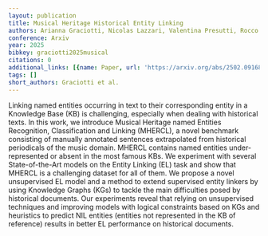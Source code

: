 ```yaml
---
layout: publication
title: Musical Heritage Historical Entity Linking
authors: Arianna Graciotti, Nicolas Lazzari, Valentina Presutti, Rocco Tripodi
conference: Arxiv
year: 2025
bibkey: graciotti2025musical
citations: 0
additional_links: [{name: Paper, url: 'https://arxiv.org/abs/2502.09168'}]
tags: []
short_authors: Graciotti et al.
---
```

Linking named entities occurring in text to their corresponding entity in a
Knowledge Base (KB) is challenging, especially when dealing with historical
texts. In this work, we introduce Musical Heritage named Entities Recognition,
Classification and Linking (MHERCL), a novel benchmark consisting of manually
annotated sentences extrapolated from historical periodicals of the music
domain. MHERCL contains named entities under-represented or absent in the most
famous KBs. We experiment with several State-of-the-Art models on the Entity
Linking (EL) task and show that MHERCL is a challenging dataset for all of
them. We propose a novel unsupervised EL model and a method to extend
supervised entity linkers by using Knowledge Graphs (KGs) to tackle the main
difficulties posed by historical documents. Our experiments reveal that relying
on unsupervised techniques and improving models with logical constraints based
on KGs and heuristics to predict NIL entities (entities not represented in the
KB of reference) results in better EL performance on historical documents.